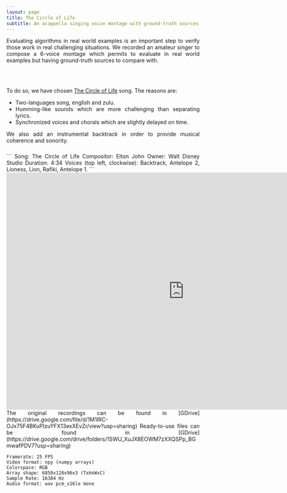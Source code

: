 ```yaml
---
layout: page
title: The Circle of Life
subtitle: An acappella singing voice montage with ground-truth sources
---
```


<div class="lead mb-0" align="justify">
Evaluating algorithms in real world examples is an important step to verify those work in real challenging situations. 
We recorded an amateur singer to compose a 6-voice montage which permits to evaluate in real world examples but having ground-truth sources to compare with.

<br><br>

To do so, we have chosen <a href="https://en.wikipedia.org/wiki/Circle_of_Life">The Circle of Life</a> song. The reasons are:
<ul>
    <li>Two-languages song, english and zulu.</li>  
    <li>Humming-like sounds which are more challenging than separating lyrics.</li>  
    <li>Synchronized voices and chorals which are slightly delayed on time.</li>
</ul>

We also add an instrumental backtrack in order to provide musical coherence and sonority.

<div style="padding-top: 10px" markdown="1">
```
Song: The Circle of Life    
Compositor: Elton John  
Owner: Walt Disney Studio 
Duration: 4:34  
Voices (top left, clockwise): Backtrack, Antelope 2, Lioness, Lion, Rafiki, Antelope 1.
```
</div>
<iframe width="926" height="618" src="https://www.youtube.com/embed/XvBOH8FGias" title="The circle of lifre" frameborder="0" allow="accelerometer; autoplay; clipboard-write; encrypted-media; gyroscope; picture-in-picture" allowfullscreen></iframe>

<div markdown="1">
The original recordings can be found in [GDrive](https://drive.google.com/file/d/1M1IRC-OJx75F4BKuPIzuYFX13exXEvZr/view?usp=sharing)  
Ready-to-use files can be found in [GDrive](https://drive.google.com/drive/folders/1SWU_XuJX8EOWM7zXXQSPp_BGmwafPDV7?usp=sharing)  

```
Framerate: 25 FPS  
Video format: npy (numpy arrays)
Colorspace: RGB  
Array shape: 6850x128x96x3 (TxHxWxC)
Sample Rate: 16384 Hz  
Audio format: wav pcm_s16le mono
```
</div>
</div>